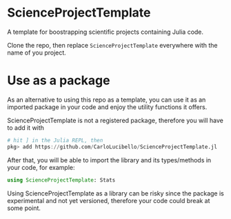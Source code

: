 # ScienceProjectTemplate

A template for boostrapping scientific projects containing Julia code.

Clone the repo, then replace `ScienceProjectTemplate` everywhere with the name of you project.

# Use as a package

As an alternative to using this repo as a template, you can use it as an imported package
in your code and enjoy the utility functions it offers. 

ScienceProjectTemplate is not a registered package, therefore you will have to
add it with 

```julia
# hit ] in the Julia REPL, then
pkg> add https://github.com/CarloLucibello/ScienceProjectTemplate.jl
```

After that, you will be able to import the library and its types/methods in your code, for example: 
```julia
using ScienceProjectTemplate: Stats 
```

Using ScienceProjectTemplate as a library can be risky since the package is experimental and 
not yet versioned, therefore your code could break at some point.

